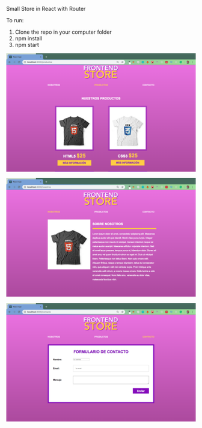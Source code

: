 Small Store in React with Router

To run:

1. Clone the repo in your computer folder
2. npm install
3. npm start

![Screenshot](ReactStore1.png)

![Screenshot](ReactStore2.png)

![Screenshot](ReactStore3.png)
